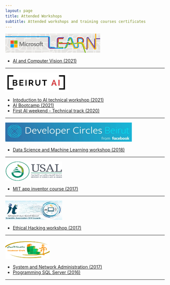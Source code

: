 ```yaml
---
layout: page
title: Attended Workshops
subtitle: Attended workshops and training courses certificates
---
```


<a href="https://docs.microsoft.com/en-us/learn/"><img src="/assets/img/websites/Microsoft-Learn.jpg" width="300pt" height="60pt" /></a>

- [AI and Computer Vision (2021)](/assets/certificate/Microsoft_AI.png)

------------------------------------

<a href="https://beirutai.org/"><img src="/assets/img/websites/beirutai.jpg" width="200pt" height="60pt" /></a>

- [Intoduction to AI technical workshop (2021)](/assets/certificate/IntrotoAI.png)
- [AI Bootcamp (2021)](/assets/certificate/AiBootcamp.png)
- [First AI weekend - Technical track (2020)](/assets/certificate/AiWeekend.png)

--------------------------------

<a href="https://www.facebook.com/groups/DevCBeirut/"><img src="/assets/img/websites/DevCBeirut.jpg" width="400pt" height="60pt" /></a>

- [Data Science and Machine Learning workshop (2018)](/assets/certificate/Data%20Science%20and%20Machine%20Learning.jpg)

--------------------------------

<a href="https://www.usal.edu.lb"><img src="/assets/img/websites/usal.png" width="180pt" height="60pt" /></a>

- [MIT app inventor course (2017)](/assets/certificate/Mobile%20Application%20Course.jpg)

--------------------------------

<a href="https://www.facebook.com/SaitExperts"><img src="/assets/img/websites/saite.jpg" width="180pt" height="60pt" /></a>

- [Ethical Hacking workshop (2017)](/assets/certificate/Ethical%20Hacking.jpg)


--------------------------------

<a href="https://www.facebook.com/BBMC.VPTQ"><img src="/assets/img/websites/Incubator craft.png" width="140pt" height="60pt" /></a>

- [System and Network Administration (2017)](/assets/certificate/System%20And%20Network%20Administration.jpg)
- [Programming SQL Server (2016)](/assets/certificate/Programming%20SQL%20Server.jpg)

--------------------------------
